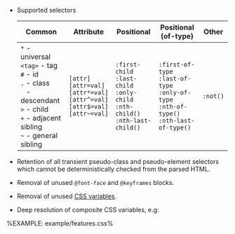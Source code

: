 - Supported selectors

  | Common                                                                                                                                            | Attribute                                                                                    | Positional                                                                                | Positional (of-type)                                                                                | Other    |
  |---------------------------------------------------------------------------------------------------------------------------------------------------|----------------------------------------------------------------------------------------------|-------------------------------------------------------------------------------------------|-----------------------------------------------------------------------------------------------------|----------|
  | `*` - universal<br>`<tag>` - tag<br>`#` - id<br>`.` - class<br><code>&nbsp;</code> - descendant<br>`>` - child<br>`+` - adjacent sibling<br>`~` - general sibling | `[attr]`<br>`[attr=val]`<br>`[attr*=val]`<br>`[attr^=val]`<br>`[attr$=val]`<br>`[attr~=val]` | `:first-child`<br>`:last-child`<br>`:only-child`<br>`:nth-child()`<br>`:nth-last-child()` | `:first-of-type`<br>`:last-of-type`<br>`:only-of-type`<br>`:nth-of-type()`<br>`:nth-last-of-type()` | `:not()` |

- Retention of all transient pseudo-class and pseudo-element selectors which cannot be deterministically checked from the parsed HTML.
- Removal of unused `@font-face` and `@keyframes` blocks.
- Removal of unused [CSS variables](https://developer.mozilla.org/en-US/docs/Web/CSS/--*).
- Deep resolution of composite CSS variables, e.g:

%EXAMPLE: example/features.css%